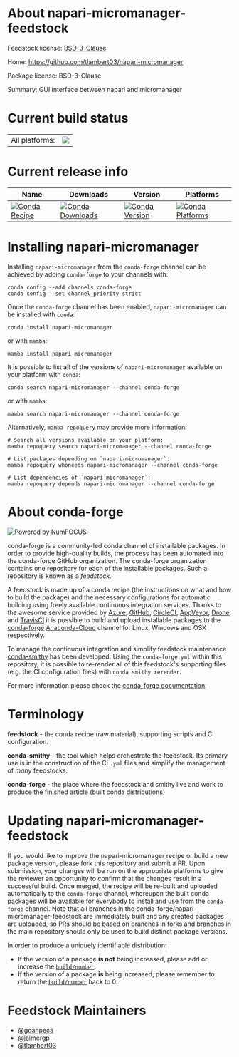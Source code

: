 About napari-micromanager-feedstock
===================================

Feedstock license: [BSD-3-Clause](https://github.com/conda-forge/napari-micromanager-feedstock/blob/main/LICENSE.txt)

Home: https://github.com/tlambert03/napari-micromanager

Package license: BSD-3-Clause

Summary: GUI interface between napari and micromanager

Current build status
====================


<table><tr><td>All platforms:</td>
    <td>
      <a href="https://dev.azure.com/conda-forge/feedstock-builds/_build/latest?definitionId=15428&branchName=main">
        <img src="https://dev.azure.com/conda-forge/feedstock-builds/_apis/build/status/napari-micromanager-feedstock?branchName=main">
      </a>
    </td>
  </tr>
</table>

Current release info
====================

| Name | Downloads | Version | Platforms |
| --- | --- | --- | --- |
| [![Conda Recipe](https://img.shields.io/badge/recipe-napari--micromanager-green.svg)](https://anaconda.org/conda-forge/napari-micromanager) | [![Conda Downloads](https://img.shields.io/conda/dn/conda-forge/napari-micromanager.svg)](https://anaconda.org/conda-forge/napari-micromanager) | [![Conda Version](https://img.shields.io/conda/vn/conda-forge/napari-micromanager.svg)](https://anaconda.org/conda-forge/napari-micromanager) | [![Conda Platforms](https://img.shields.io/conda/pn/conda-forge/napari-micromanager.svg)](https://anaconda.org/conda-forge/napari-micromanager) |

Installing napari-micromanager
==============================

Installing `napari-micromanager` from the `conda-forge` channel can be achieved by adding `conda-forge` to your channels with:

```
conda config --add channels conda-forge
conda config --set channel_priority strict
```

Once the `conda-forge` channel has been enabled, `napari-micromanager` can be installed with `conda`:

```
conda install napari-micromanager
```

or with `mamba`:

```
mamba install napari-micromanager
```

It is possible to list all of the versions of `napari-micromanager` available on your platform with `conda`:

```
conda search napari-micromanager --channel conda-forge
```

or with `mamba`:

```
mamba search napari-micromanager --channel conda-forge
```

Alternatively, `mamba repoquery` may provide more information:

```
# Search all versions available on your platform:
mamba repoquery search napari-micromanager --channel conda-forge

# List packages depending on `napari-micromanager`:
mamba repoquery whoneeds napari-micromanager --channel conda-forge

# List dependencies of `napari-micromanager`:
mamba repoquery depends napari-micromanager --channel conda-forge
```


About conda-forge
=================

[![Powered by
NumFOCUS](https://img.shields.io/badge/powered%20by-NumFOCUS-orange.svg?style=flat&colorA=E1523D&colorB=007D8A)](https://numfocus.org)

conda-forge is a community-led conda channel of installable packages.
In order to provide high-quality builds, the process has been automated into the
conda-forge GitHub organization. The conda-forge organization contains one repository
for each of the installable packages. Such a repository is known as a *feedstock*.

A feedstock is made up of a conda recipe (the instructions on what and how to build
the package) and the necessary configurations for automatic building using freely
available continuous integration services. Thanks to the awesome service provided by
[Azure](https://azure.microsoft.com/en-us/services/devops/), [GitHub](https://github.com/),
[CircleCI](https://circleci.com/), [AppVeyor](https://www.appveyor.com/),
[Drone](https://cloud.drone.io/welcome), and [TravisCI](https://travis-ci.com/)
it is possible to build and upload installable packages to the
[conda-forge](https://anaconda.org/conda-forge) [Anaconda-Cloud](https://anaconda.org/)
channel for Linux, Windows and OSX respectively.

To manage the continuous integration and simplify feedstock maintenance
[conda-smithy](https://github.com/conda-forge/conda-smithy) has been developed.
Using the ``conda-forge.yml`` within this repository, it is possible to re-render all of
this feedstock's supporting files (e.g. the CI configuration files) with ``conda smithy rerender``.

For more information please check the [conda-forge documentation](https://conda-forge.org/docs/).

Terminology
===========

**feedstock** - the conda recipe (raw material), supporting scripts and CI configuration.

**conda-smithy** - the tool which helps orchestrate the feedstock.
                   Its primary use is in the construction of the CI ``.yml`` files
                   and simplify the management of *many* feedstocks.

**conda-forge** - the place where the feedstock and smithy live and work to
                  produce the finished article (built conda distributions)


Updating napari-micromanager-feedstock
======================================

If you would like to improve the napari-micromanager recipe or build a new
package version, please fork this repository and submit a PR. Upon submission,
your changes will be run on the appropriate platforms to give the reviewer an
opportunity to confirm that the changes result in a successful build. Once
merged, the recipe will be re-built and uploaded automatically to the
`conda-forge` channel, whereupon the built conda packages will be available for
everybody to install and use from the `conda-forge` channel.
Note that all branches in the conda-forge/napari-micromanager-feedstock are
immediately built and any created packages are uploaded, so PRs should be based
on branches in forks and branches in the main repository should only be used to
build distinct package versions.

In order to produce a uniquely identifiable distribution:
 * If the version of a package **is not** being increased, please add or increase
   the [``build/number``](https://docs.conda.io/projects/conda-build/en/latest/resources/define-metadata.html#build-number-and-string).
 * If the version of a package **is** being increased, please remember to return
   the [``build/number``](https://docs.conda.io/projects/conda-build/en/latest/resources/define-metadata.html#build-number-and-string)
   back to 0.

Feedstock Maintainers
=====================

* [@goanpeca](https://github.com/goanpeca/)
* [@jaimergp](https://github.com/jaimergp/)
* [@tlambert03](https://github.com/tlambert03/)

